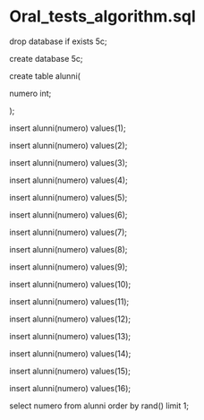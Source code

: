 # Oral_tests_algorithm.sql

drop database if exists 5c;

create database 5c;

create table alunni(

numero int;

);

insert alunni(numero) values(1);

insert alunni(numero) values(2);

insert alunni(numero) values(3);

insert alunni(numero) values(4);

insert alunni(numero) values(5);

insert alunni(numero) values(6);

insert alunni(numero) values(7);

insert alunni(numero) values(8);

insert alunni(numero) values(9);

insert alunni(numero) values(10);

insert alunni(numero) values(11);

insert alunni(numero) values(12);

insert alunni(numero) values(13);

insert alunni(numero) values(14);

insert alunni(numero) values(15);

insert alunni(numero) values(16);


select numero from alunni order by rand() limit 1;
